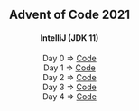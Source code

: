 <h2 align="center">
Advent of Code 2021
</h2>
<h4 align="center">
IntelliJ (JDK 11)
</h4>
<p align="center">
  Day 0 => <a href="https://youtu.be/dQw4w9WgXcQ">Code</a><br/>
  Day 1 => <a href="https://github.com/TmsC21/adventofcode-2021/blob/day_1/src/Main.java">Code</a><br/>
  Day 2 => <a href="https://github.com/TmsC21/adventofcode-2021/blob/day_2/src/Main.java">Code</a><br/>
  Day 3 => <a href="https://github.com/TmsC21/adventofcode-2021/blob/day_3/src/Main.java">Code</a><br/>
  Day 4 => <a href="https://github.com/TmsC21/adventofcode-2021/blob/day_4/src/Main.java">Code</a><br/>
</p>



